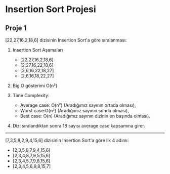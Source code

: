 # Insertion Sort Projesi

## Proje 1

[22,27,16,2,18,6] dizisinin Insertion Sort'a göre sıralanması:

1. Insertion Sort Aşamaları
   - [22,27,16,2,18,6]
   - [2,27,16,22,18,6]
   - [2,6,16,22,18,27]
   - [2,6,16,18,22,27]

1. Big O gösterimi O(n²)

1. Time Complexity:  
   - Average case: O(n²) (Aradığımız sayının ortada olması),
   - Worst case:O(n²) (Aradığımız sayının sonda olması),
   - Best case: O(n) (Aradığımız sayının dizinin en başında olması).

1. Dizi sıralandıktan sonra 18 sayısı average case kapsamına girer.
---
[7,3,5,8,2,9,4,15,6] dizisinin Insertion Sort'a göre ilk 4 adımı:
   - [2,3,5,8,7,9,4,15,6]
   - [2,3,4,8,7,9,5,15,6]
   - [2,3,4,5,7,9,8,15,6]
   - [2,3,4,5,6,9,8,15,7]
